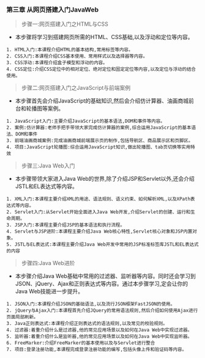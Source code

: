 ### 第三章 从网页搭建入门JavaWeb
> 步骤一:网页搭建入门之HTML与CSS
* 本步骤将学习到搭建网页所需的HTML、CSS基础,以及浮动和定位等内容。
```
1. HTML入门:本课程介绍HTML的基本结构,常用标签等内容。
2. CSS入门:本课程介绍CSS基本使用、常用样式以及选择器等内容。
3. CSS浮动:本课程介绍盒子模型和浮动的内容。
4. CSS定位:介绍CSS定位中的相对定位、绝对定位和固定定位等内容,以及定位与浮动的结合使用。
```
> 步骤二:网页搭建入门之JavaScript与前端案例
* 本步骤首先会介绍JavaScript的基础知识,然后会介绍仿计算器、油画商城前台和轮播图等案例。
```
1. JavaScript入门:主要介绍JavaScript的基本语法,DOM和事件等内容。
2. 案例:仿计算器:老师手把手带领大家完成仿计算器的案例,综合运用JavaScript的基本语法、DOM和事件
3. 前端油画商城案例:完成油画商城前端展示页的制作,包括导航区、商品展示区和页脚区。
4. 项目:JavaScript轮播图:综合运用JavaScript知识,做出轮播图、tab页切换等实用特效
```
> 步骤三:Java Web入门
* 本步骤带领大家进入Java Web的世界,除了介绍JSP和Servlet以外,还会介绍JSTL和EL表达式等内容。
```
1. XML入门:本课程主要介绍XML的用途、语法规则、语义约束、如何解析XML,以及XPath表达式等内容。
2. Servlet入门:从Servlet开始全面进入Java Web开发,介绍Servlet的创建、运行和生命周期。
3. JSP入门:本课程主要介绍JSP的基本语法和执行流程。
4. Servlet与JSP进阶:本课程主要介绍Java Web核心特性,Servlet核心对象和JSP内置对象。
5. JSTL与EL表达式:本课程主要介绍Java Web开发中常用的JSP标准标签库JSTL和EL表达式的内容
```
> 步骤四:Java Web进阶
* 本步骤介绍Java Web基础中常用的过滤器、监听器等内容。同时还会学习到JSON、jQuery、Ajax和正则表达式等内容。通过本步骤学习,定会让你的Java Web技能进一步提升。
```
1. JSON入门:本课程介绍JSON的基础语法,以及流行JSON框架FastJSON的使用。
2. jQuery与Ajax入门:本课程首先介绍JQuery的常用语法规则,然后介绍如何使用Ajax进行页面局部刷新。
3. Java正则表达式:本课程介绍正则表达式的语法规则,以及常见的校验规则。
4. 过滤器:着重介绍什么是过滤器,他的常见应用场景以及如何在Java Web中实现过滤器。
5. 监听器:着重介绍什么是监听器,他的常见应用场景以及如何在Java Web中实现监听器。
6. FreeMarker:介绍FreeMarker的基本使用以及与Servlet进行整合
7. 项目:登录注册功能,本课程完成登录注册功能的编写,包括头像上传和验证码等内容。
```